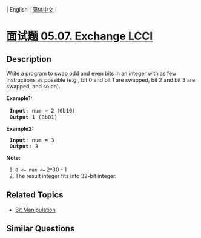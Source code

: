 
| English | [简体中文](README.md) |

# [面试题 05.07. Exchange LCCI](https://leetcode-cn.com/problems/exchange-lcci/)

## Description

<p>Write a program to swap odd and even bits in an integer with as few instructions as possible (e.g., bit 0 and bit 1 are swapped, bit 2 and bit 3 are swapped, and so on).</p>

<p><strong>Example1:</strong></p>

<pre>
<strong> Input</strong>: num = 2（0b10）
<strong> Output</strong> 1 (0b01)
</pre>

<p><strong>Example2:</strong></p>

<pre>
<strong> Input</strong>: num = 3
<strong> Output</strong>: 3
</pre>

<p><strong>Note:</strong></p>

<ol>
	<li><code>0 &lt;= num &lt;=</code>&nbsp;2^30 - 1</li>
	<li>The result integer fits into 32-bit integer.</li>
</ol>


## Related Topics

- [Bit Manipulation](https://leetcode-cn.com/tag/bit-manipulation)

## Similar Questions


